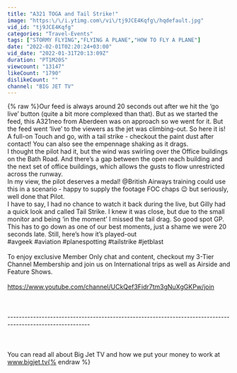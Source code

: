 ```yaml
---
title: "A321 TOGA and Tail Strike!"
image: "https:\/\/i.ytimg.com\/vi\/tj9JCE4Kqfg\/hqdefault.jpg"
vid_id: "tj9JCE4Kqfg"
categories: "Travel-Events"
tags: ["STORMY FLYING","FLYING A PLANE","HOW TO FLY A PLANE"]
date: "2022-02-01T02:20:24+03:00"
vid_date: "2022-01-31T20:13:09Z"
duration: "PT1M20S"
viewcount: "13147"
likeCount: "1790"
dislikeCount: ""
channel: "BIG JET TV"
---
```

{% raw %}Our feed is always around 20 seconds out after we hit the ‘go live’ button (quite a bit more complexed than that). But as we started the feed, this A321neo from Aberdeen was on approach so we went for it. But the feed went ‘live’ to the viewers as the jet was climbing-out. So here it is! A full-on Touch and go, with a tail strike - checkout the paint dust after contact! You can also see the empennage shaking as it drags.<br />I thought the pilot had it, but the wind was swirling over the Office buildings on the Bath Road. And there’s a gap between the open reach building and the next set of office buildings, which allows the gusts to flow unrestricted across the runway. <br />In my view, the pilot deserves a medal! @British Airways training could use this in a scenario - happy to supply the footage FOC chaps 😉 but seriously, well done that Pilot.<br />I have to say, I had no chance to watch it back during the live, but Gilly had a quick look and called Tail Strike. I knew it was close, but due to the small monitor and being ‘in the moment’ I missed the tail drag. So good spot GP. <br />This has to go down as one of our best moments, just a shame we were 20 seconds late. Still, here’s how it’s played-out<br />#avgeek #aviation #planespotting #tailstrike #jetblast <br /><br />To enjoy exclusive Member Only chat and content, checkout my 3-Tier Channel Membership and join us on International trips as well as Airside and Feature Shows.<br /><br /><a rel="nofollow" target="blank" href="https://www.youtube.com/channel/UCkQef3Fidr7tm3gNuXgGKPw/join">https://www.youtube.com/channel/UCkQef3Fidr7tm3gNuXgGKPw/join</a><br /><br /><br /><br />-----------------------------------------------------------------------------------------------------------<br /><br /><br /><br />You can read all about Big Jet TV and how we put your money to work at www.bigjet.tv{% endraw %}
